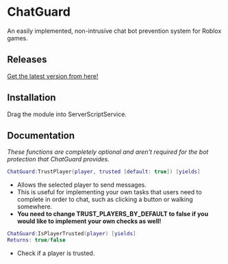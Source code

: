 # ChatGuard
An easily implemented, non-intrusive chat bot prevention system for Roblox games.

## Releases
[Get the latest version from here!](https://github.com/metaVirtual/ChatGuard/releases)

## Installation
Drag the module into ServerScriptService.

## Documentation
*These functions are completely optional and aren't required for the bot protection that ChatGuard provides.*

```lua
ChatGuard:TrustPlayer(player, trusted [default: true]) [yields]
```

- Allows the selected player to send messages.
- This is useful for implementing your own tasks that users need to complete in order to chat, such as clicking a button or walking somewhere.
- **You need to change TRUST_PLAYERS_BY_DEFAULT to false if you would like to implement your own checks as well!**

```lua
ChatGuard:IsPlayerTrusted(player) [yields]
Returns: true/false
```

- Check if a player is trusted.
